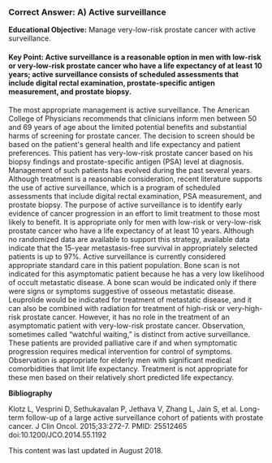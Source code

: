 
### Correct Answer: A) Active surveillance 

**Educational Objective:** Manage very-low-risk prostate cancer with active surveillance.

#### **Key Point:** Active surveillance is a reasonable option in men with low-risk or very-low-risk prostate cancer who have a life expectancy of at least 10 years; active surveillance consists of scheduled assessments that include digital rectal examination, prostate-specific antigen measurement, and prostate biopsy.

The most appropriate management is active surveillance. The American College of Physicians recommends that clinicians inform men between 50 and 69 years of age about the limited potential benefits and substantial harms of screening for prostate cancer. The decision to screen should be based on the patient's general health and life expectancy and patient preferences. This patient has very-low-risk prostate cancer based on his biopsy findings and prostate-specific antigen (PSA) level at diagnosis. Management of such patients has evolved during the past several years. Although treatment is a reasonable consideration, recent literature supports the use of active surveillance, which is a program of scheduled assessments that include digital rectal examination, PSA measurement, and prostate biopsy. The purpose of active surveillance is to identify early evidence of cancer progression in an effort to limit treatment to those most likely to benefit. It is appropriate only for men with low-risk or very-low-risk prostate cancer who have a life expectancy of at least 10 years. Although no randomized data are available to support this strategy, available data indicate that the 15-year metastasis-free survival in appropriately selected patients is up to 97%. Active surveillance is currently considered appropriate standard care in this patient population.
Bone scan is not indicated for this asymptomatic patient because he has a very low likelihood of occult metastatic disease. A bone scan would be indicated only if there were signs or symptoms suggestive of osseous metastatic disease.
Leuprolide would be indicated for treatment of metastatic disease, and it can also be combined with radiation for treatment of high-risk or very-high-risk prostate cancer. However, it has no role in the treatment of an asymptomatic patient with very-low-risk prostate cancer.
Observation, sometimes called “watchful waiting,” is distinct from active surveillance. These patients are provided palliative care if and when symptomatic progression requires medical intervention for control of symptoms. Observation is appropriate for elderly men with significant medical comorbidities that limit life expectancy. Treatment is not appropriate for these men based on their relatively short predicted life expectancy.

**Bibliography**

Klotz L, Vesprini D, Sethukavalan P, Jethava V, Zhang L, Jain S, et al. Long-term follow-up of a large active surveillance cohort of patients with prostate cancer. J Clin Oncol. 2015;33:272-7. PMID: 25512465 doi:10.1200/JCO.2014.55.1192

This content was last updated in August 2018.